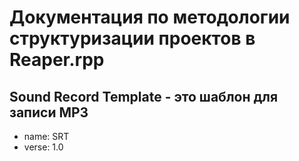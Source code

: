 # Документация по методологии структуризации проектов в Reaper.rpp

## Sound Record Template - это шаблон для записи MP3

- name: SRT
- verse: 1.0
